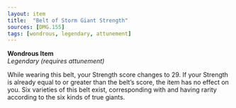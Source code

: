 ```yaml
---
layout: item
title:  "Belt of Storm Giant Strength"
sources: [DMG.155]
tags: [wondrous, legendary, attunement]
---
```


**Wondrous Item**  
*Legendary (requires attunement)*

While wearing this belt, your Strength score changes to 29. If your Strength is already equal to or greater than the belt’s score, the item has no effect on you. Six varieties of this belt exist, corresponding with and having rarity according to the six kinds of true giants.